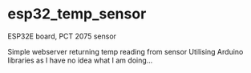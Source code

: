 # esp32_temp_sensor
ESP32E board, PCT 2075 sensor

Simple webserver returning temp reading from sensor
Utilising Arduino libraries as I have no idea what I am doing...
